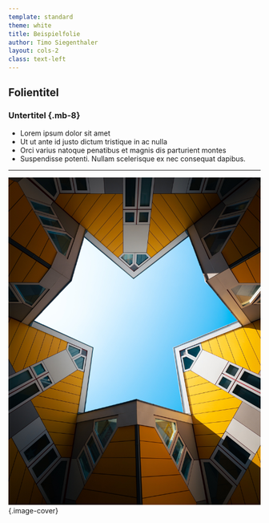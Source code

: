 ```yaml
---
template: standard
theme: white
title: Beispielfolie
author: Timo Siegenthaler
layout: cols-2
class: text-left
---
```


## Folientitel
### Untertitel {.mb-8}

- Lorem ipsum dolor sit amet
- Ut ut ante id justo dictum tristique in ac nulla
- Orci varius natoque penatibus et magnis dis parturient montes
- Suspendisse potenti. Nullam scelerisque ex nec consequat dapibus.
 
***

![yellow house](javier-esteban-iftJbD4y6UQ-unsplash.jpg) 
{.image-cover}